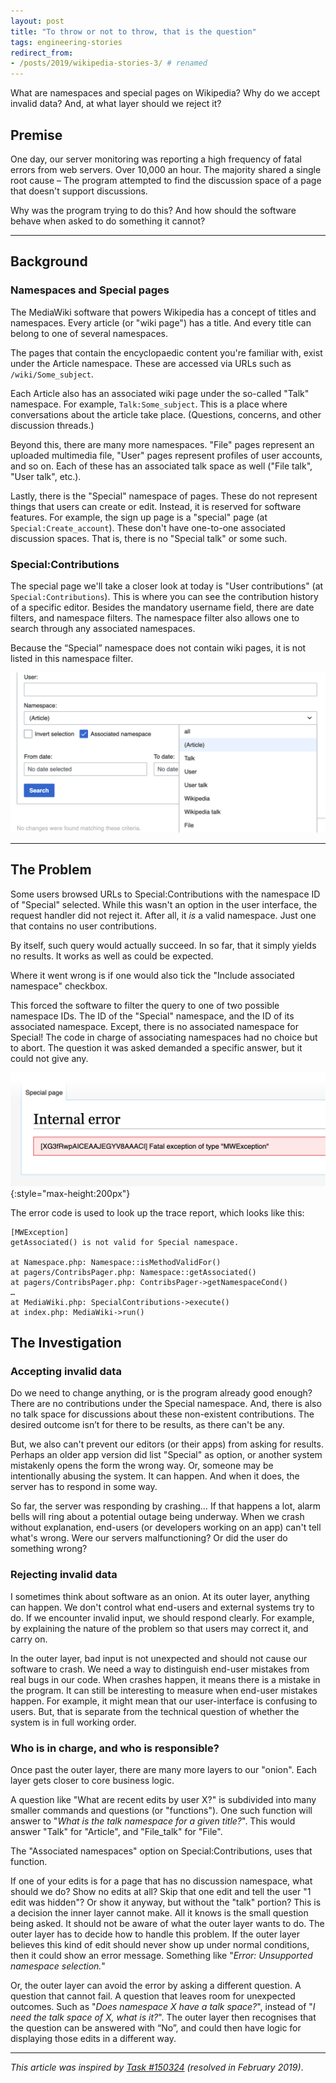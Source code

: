 ```yaml
---
layout: post
title: "To throw or not to throw, that is the question"
tags: engineering-stories
redirect_from:
- /posts/2019/wikipedia-stories-3/ # renamed
---
```


What are namespaces and special pages on Wikipedia? Why do we accept invalid data? And, at what layer should we reject it?

<!--more-->

## Premise
One day, our server monitoring was reporting a high frequency of fatal errors from web servers. Over 10,000 an hour. The majority shared a single root cause – The program attempted to find the discussion space of a page that doesn't support discussions.

Why was the program trying to do this? And how should the software behave when asked to do something it cannot?

-------

## Background

### Namespaces and Special pages
The MediaWiki software that powers Wikipedia has a concept of titles and namespaces. Every article (or "wiki page") has a title. And every title can belong to one of several namespaces.

The pages that contain the encyclopaedic content you're familiar with, exist under the Article namespace. These are accessed via URLs such as `/wiki/Some_subject`.

Each Article also has an associated wiki page under the so-called "Talk" namespace. For example, `Talk:Some_subject`. This is a place where conversations about the article take place. (Questions, concerns, and other discussion threads.)

Beyond this, there are many more namespaces. "File" pages represent an uploaded multimedia file, "User" pages  represent profiles of user accounts, and so on. Each of these has an associated talk space as well ("File talk", "User talk", etc.).

Lastly, there is the "Special" namespace of pages. These do not represent things that users can create or edit. Instead, it is reserved for software features. For example, the sign up page is a "special" page (at `Special:Create_account`). These don't have one-to-one associated discussion spaces. That is, there is no "Special talk" or some such.

### Special:Contributions
The special page we'll take a closer look at today is "User contributions" (at `Special:Contributions`). This is where you can see the contribution history of a specific editor. Besides the mandatory username field, there are date filters, and namespace filters. The namespace filter also allows one to search through any associated  namespaces.

Because the “Special” namespace does not contain wiki pages, it is not listed in this namespace filter.

![The Special:Contributions form contains a "Namespace" dropdown menu with options such as "Article", "Talk", "User", and "File". It also has a checkbox for "Include associated namespace".](/assets/attachments/2019_stories3_form.png)

-------

## The Problem

Some users browsed URLs to Special:Contributions with the namespace ID of "Special" selected. While this wasn't an option in the user interface, the request handler did not reject it. After all, it _is_ a valid namespace. Just one that contains no user contributions.

By itself, such query would actually succeed. In so far, that it simply yields no results. It works as well as could be expected.

Where it went wrong is if one would also tick the "Include associated namespace" checkbox.

This forced the software to filter the query to one of two possible namespace IDs. The ID of the "Special" namespace, and the ID of its associated namespace. Except, there is no associated namespace for Special! The code in charge of associating namespaces had no choice but to abort. The question it was asked demanded a specific answer, but it could not give any.

![Users were shown an "Internal error" page, stating a fatal exception had ocurred, with an Error Code next to it.](/assets/attachments/2019_stories3_error.png "The error page shown to users"){:style="max-height:200px"}

The error code is used to look up the trace report, which looks like this:

```
[MWException]
getAssociated() is not valid for Special namespace.

at Namespace.php: Namespace::isMethodValidFor()
at pagers/ContribsPager.php: Namespace::getAssociated()
at pagers/ContribsPager.php: ContribsPager->getNamespaceCond()
…
at MediaWiki.php: SpecialContributions->execute()
at index.php: MediaWiki->run()
```

## The Investigation

### Accepting invalid data
Do we need to change anything, or is the program already good enough? There are no contributions under the Special namespace. And, there is also no talk space for discussions about these non-existent contributions. The desired outcome isn’t for there to be results, as there can't be any.

But, we also can't prevent our editors (or their apps) from asking for results. Perhaps an older app version did list "Special" as option, or another system mistakenly opens the form the wrong way. Or, someone may be intentionally abusing the system. It can happen. And when it does, the server has to respond in some way.

So far, the server was responding by crashing… If that happens a lot, alarm bells will ring about a potential outage being underway. When we crash without explanation, end-users (or developers working on an app) can't tell what's wrong. Were our servers malfunctioning? Or did the user do something wrong?

### Rejecting invalid data
I sometimes think about software as an onion. At its outer layer, anything can happen. We don't control what end-users and external systems try to do. If we encounter invalid input, we should respond clearly. For example, by explaining the nature of the problem so that users may correct it, and carry on.

In the outer layer, bad input is not unexpected and should not cause our software to crash. We need a way to distinguish end-user mistakes from real bugs in our code. When crashes happen, it means there is a mistake in the program. It can still be interesting to measure when end-user mistakes happen. For example, it might mean that our user-interface is confusing to users. But, that is separate from the technical question of whether the system is in full working order.

### Who is in charge, and who is responsible?
Once past the outer layer, there are many more layers to our "onion". Each layer gets closer to core business logic.

A question like "What are recent edits by user X?" is subdivided into many smaller commands and questions (or "functions"). One such function will answer to "_What is the talk namespace for a given title?_". This would answer "Talk" for "Article", and "File_talk" for "File".

The "Associated namespaces" option on Special:Contributions, uses that function.

If one of your edits is for a page that has no discussion namespace, what should we do? Show no edits at all? Skip that one edit and tell the user "1 edit was hidden"? Or show it anyway, but without the "talk" portion? This is a decision the inner layer cannot make. All it knows is the small question being asked. It should not be aware of what the outer layer wants to do. The outer layer has to decide how to handle this problem. If the outer layer believes this kind of edit should never show up under normal conditions, then it could show an error message. Something like "_Error: Unsupported namespace selection._"

Or, the outer layer can avoid the error by asking a different question. A question that cannot fail. A question that leaves room for unexpected outcomes. Such as "_Does namespace X have a talk space?_", instead of "_I need the talk space of X, what is it?_". The outer layer then recognises that the question can be answered with “No”, and could then have logic for displaying those edits in a different way.

-------

_This article was inspired by [Task #150324](https://phabricator.wikimedia.org/T150324 "Fatal MWNamespace exception on Special:Contributions") (resolved in February 2019)_.
